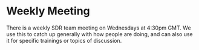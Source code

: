 # Weekly Meeting

There is a weekly SDR team meeting on Wednesdays at 4:30pm GMT. We use this to catch up generally with how people are doing, and can also use it for specific trainings or topics of discussion.
